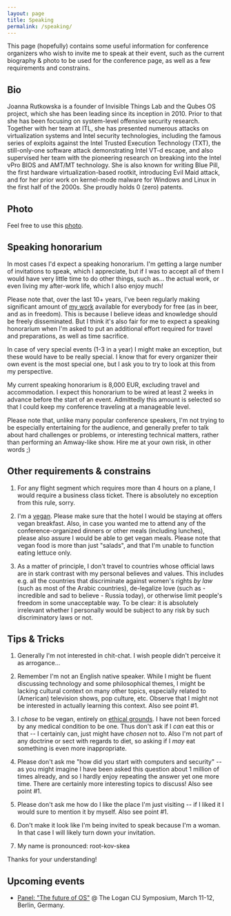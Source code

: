 ```yaml
---
layout: page
title: Speaking
permalink: /speaking/
---
```


This page (hopefully) contains some useful information for conference organizers
who wish to invite me to speak at their event, such as the current biography &
photo to be used for the conference page, as well as a few requirements and
constrains.

Bio
----

Joanna Rutkowska is a founder of Invisible Things Lab and the Qubes OS project,
which she has been leading since its inception in 2010. Prior to that she has
been focusing on system-level offensive security research. Together with her
team at ITL, she has presented numerous attacks on virtualization systems and
Intel security technologies, including the famous series of exploits against the
Intel Trusted Execution Technology (TXT), the still-only-one software attack
demonstrating Intel VT-d escape, and also supervised her team with the
pioneering research on breaking into the Intel vPro BIOS and AMT/MT technology.
She is also known for writing Blue Pill, the first hardware virtualization-based
rootkit, introducing Evil Maid attack, and for her prior work on kernel-mode
malware for Windows and Linux in the first half of the 2000s. She proudly holds
0 (zero) patents.

Photo
------

Feel free to use this [photo](/resources/joanna.jpg).


Speaking honorarium
--------------------

In most cases I'd expect a speaking honorarium. I'm getting a large number of
invitations to speak, which I appreciate, but if I was to accept all of them I
would have very little time to do other things, such as... the actual work, or
even living my after-work life, which I also enjoy much!

Please note that, over the last 10+ years, I've been regularly making
significant amount of [my work](/papers/) available for everybody for free (as
in beer, and as in freedom). This is because I believe ideas and knowledge
should be freely disseminated. But I think it's also fair for me to expect a
speaking honorarium when I'm asked to put an additional effort required for
travel and preparations, as well as time sacrifice.

In case of very special events (1-3 in a year) I might make an exception, but
these would have to be really special. I know that for every organizer their own
event is the most special one, but I ask you to try to look at this from my
perspective.

My current speaking honorarium is 8,000 EUR, excluding travel and accommodation.
I expect this honorarium to be wired at least 2 weeks in advance before the
start of an event. Admittedly this amount is selected so that I could keep my
conference traveling at a manageable level.

Please note that, unlike many popular conference speakers, I'm not trying to
be especially entertaining for the audience, and generally prefer to talk about
hard challenges or problems, or interesting technical matters, rather than
performing an Amway-like show. Hire me at your own risk, in other words ;)


Other requirements & constrains
--------------------------------

1. For any flight segment which requires more than 4 hours on a plane, I would
   require a business class ticket. There is absolutely no exception from this
   rule, sorry.

2. I'm a [vegan](https://en.wikipedia.org/wiki/Veganism). Please make sure that
   the hotel I would be staying at offers vegan breakfast. Also, in case you
   wanted me to attend any of the conference-organized dinners or other meals
   (including lunches), please also assure I would be able to get vegan meals.
   Please note that vegan food is more than just "salads", and that I'm unable
   to function eating lettuce only.

3. As a matter of principle, I don't travel to countries whose official laws are
   in stark contrast with my personal believes and values. This includes e.g.
   all the countries that discriminate against women's rights _by law_ (such as
   most of the Arabic countries), de-legalize love (such as - incredible and sad
   to believe - Russia today), or otherwise limit people's freedom in some
   unacceptable way. To be clear: it is absolutely irrelevant whether I
   personally would be subject to any risk by such discriminatory laws or not.


Tips & Tricks
--------------

1. Generally I'm not interested in chit-chat. I wish people didn't perceive it as
   arrogance...

2. Remember I'm not an English native speaker. While I might be fluent
   discussing technology and some philosophical themes, I might be lacking
   cultural context on many other topics, especially related to (American)
   television shows, pop culture, etc. Observe that I might not be interested in
   actually learning this context. Also see point #1.

3. I _chose_ to be vegan, entirely on [ethical
   grounds](https://vimeo.com/ondemand/earthlings). I have not been forced by
   any medical condition to be one. Thus don't ask if I _can_ eat this or that
   -- I certainly can, just might have _chosen_ not to. Also I'm not part of any
   doctrine or sect with regards to diet, so asking if I _may_ eat something is
   even more inappropriate.

4. Please don't ask me "how did you start with computers and security" -- as you
   might imagine I have been asked this question about 1 million of times
   already, and so I hardly enjoy repeating the answer yet one more time. There
   are certainly more interesting topics to discuss! Also see point #1.

5. Please don't ask me how do I like the place I'm just visiting -- if I liked
   it I would sure to mention it by myself. Also see point #1.

6. Don't make it look like I'm being invited to speak because I'm a woman. In
   that case I will likely turn down your invitation.

7. My name is pronounced: root-kov-skea

Thanks for your understanding!

Upcoming events
----------------

* [Panel: "The future of OS"](https://logancij.com/sessions/) @ The Logan CIJ
  Symposium, March 11-12, Berlin, Germany.
